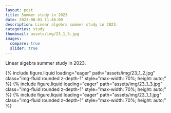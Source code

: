 ```yaml
---
layout: post
title: Summer study in 2023
date: 2023-08-01 11:46:00
description: Linear algebra summer study in 2023.
categories: study
thumbnail: assets/img/23_1_3.jpg
images:
  compare: true
  slider: true
---
```


Linear algebra summer study in 2023.

<swiper-container keyboard="true" navigation="true" pagination="true" 
                  pagination-clickable="true" pagination-dynamic-bullets="true" rewind="true"
                  style="max-width: 500px; margin: 0 auto;">
  <swiper-slide>
    {% include figure.liquid loading="eager" path="assets/img/23_1_2.jpg" 
       class="img-fluid rounded z-depth-1" style="max-width: 70%; height: auto;" %}
  </swiper-slide>
  <swiper-slide>
    {% include figure.liquid loading="eager" path="assets/img/23_1_3.jpg" 
       class="img-fluid rounded z-depth-1" style="max-width: 70%; height: auto;" %}
  </swiper-slide>
  <swiper-slide>
    {% include figure.liquid loading="eager" path="assets/img/23_1_1.jpg" 
       class="img-fluid rounded z-depth-1" style="max-width: 70%; height: auto;" %}
  </swiper-slide>
</swiper-container>


